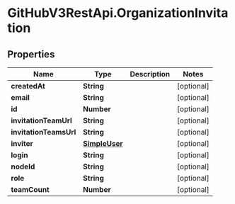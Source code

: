 # GitHubV3RestApi.OrganizationInvitation

## Properties

Name | Type | Description | Notes
------------ | ------------- | ------------- | -------------
**createdAt** | **String** |  | [optional] 
**email** | **String** |  | [optional] 
**id** | **Number** |  | [optional] 
**invitationTeamUrl** | **String** |  | [optional] 
**invitationTeamsUrl** | **String** |  | [optional] 
**inviter** | [**SimpleUser**](SimpleUser.md) |  | [optional] 
**login** | **String** |  | [optional] 
**nodeId** | **String** |  | [optional] 
**role** | **String** |  | [optional] 
**teamCount** | **Number** |  | [optional] 


